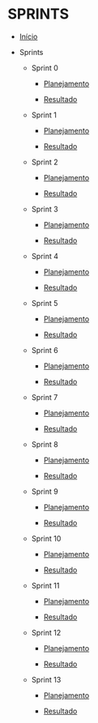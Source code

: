 # SPRINTS

* [Início](/)

-  Sprints

    - Sprint 0

      - [Planejamento](/sprints/sprint0/planejamento.md) 

      - [Resultado](/sprints/sprint0/resultado.md)

    - Sprint 1

      - [Planejamento](/sprints/sprint1/planejamento.md) 

      - [Resultado](/sprints/sprint1/resultado.md)

    - Sprint 2

      - [Planejamento](/sprints/sprint2/planejamento.md) 

      - [Resultado](/sprints/sprint2/resultado.md)

    - Sprint 3

      - [Planejamento](/sprints/sprint3/planejamento.md) 

      - [Resultado](/sprints/sprint3/resultado.md)

    - Sprint 4

      - [Planejamento](/sprints/sprint4/planejamento.md) 

      - [Resultado](/sprints/sprint4/resultado.md)

    - Sprint 5

      - [Planejamento](/sprints/sprint5/planejamento.md)

      - [Resultado](/sprints/sprint5/resultado.md)

    - Sprint 6

      - [Planejamento](/sprints/sprint6/planejamento.md)

      - [Resultado](/sprints/sprint6/resultado.md)

    - Sprint 7

      - [Planejamento](/sprints/sprint7/planejamento.md)

      - [Resultado](/sprints/sprint7/resultado.md)

    - Sprint 8

      - [Planejamento](/sprints/sprint8/planejamento.md)

      - [Resultado](/sprints/sprint8/resultado.md)

    - Sprint 9

      - [Planejamento](/sprints/sprint9/planejamento.md)

      - [Resultado](/sprints/sprint9/resultado.md)

    - Sprint 10

      - [Planejamento](/sprints/sprint10/planejamento.md)

      - [Resultado](/sprints/sprint10/resultado.md)

    - Sprint 11

      - [Planejamento](/sprints/sprint11/planejamento.md)

      - [Resultado](/sprints/sprint11/resultado.md)

    - Sprint 12

      - [Planejamento](/sprints/sprint12/planejamento.md)
       
      - [Resultado](/sprints/sprint12/resultado.md)

    - Sprint 13

      - [Planejamento](/sprints/sprint13/planejamento.md)

      - [Resultado](/sprints/sprint13/resultado.md)